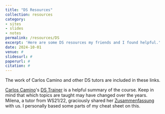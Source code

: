 ```yaml
---
title: "DS Resources"
collection: resources
category:
- sites
- slides
- notes
permalink: /resources/DS
excerpt: 'Here are some DS resources my friends and I found helpful.'
date: 2024-10-01
venue: #
slidesurl: #
paperurl: #
citation: #
---
```


The work of Carlos Camino and other DS tutors are included in these links.

[Carlos Camino](https://carlos-camino.de/ds.html)'s [DS Trainer](https://carlos-camino.de/resources/ds+trainer.pdf) is a helpful summary of the course. Keep in mind that which topics are taught may have changed over the years.
<br>
Milena, a tutor from WS21/22, graciously shared her [Zusammenfassung](http://berrakkilic.github.io/files/DsMilena.pdf) with us. I personally based some parts of my cheat sheet on this.
